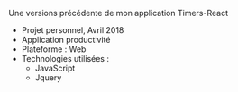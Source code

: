 Une versions précédente de mon application Timers-React

+ Projet personnel, Avril 2018
+ Application productivité
+ Plateforme : Web
+ Technologies utilisées :
    - JavaScript
    - Jquery